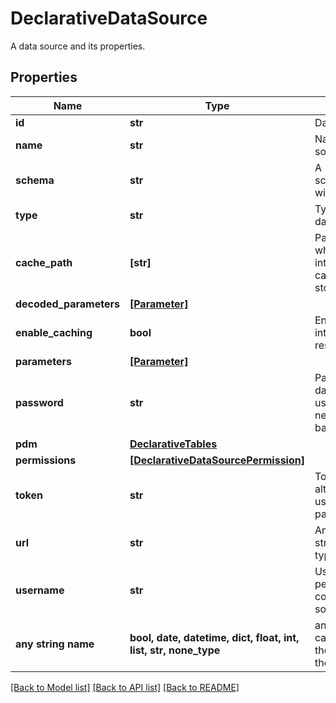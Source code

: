 # DeclarativeDataSource

A data source and its properties.

## Properties
Name | Type | Description | Notes
------------ | ------------- | ------------- | -------------
**id** | **str** | Data source ID. | 
**name** | **str** | Name of the data source. | 
**schema** | **str** | A scheme/database with the data. | 
**type** | **str** | Type of database. | 
**cache_path** | **[str]** | Path to schema, where intermediate caches are stored. | [optional] 
**decoded_parameters** | [**[Parameter]**](Parameter.md) |  | [optional] 
**enable_caching** | **bool** | Enable caching of intermediate results. | [optional] 
**parameters** | [**[Parameter]**](Parameter.md) |  | [optional] 
**password** | **str** | Password for the data-source user, property is never returned back. | [optional] 
**pdm** | [**DeclarativeTables**](DeclarativeTables.md) |  | [optional] 
**permissions** | [**[DeclarativeDataSourcePermission]**](DeclarativeDataSourcePermission.md) |  | [optional] 
**token** | **str** | Token as an alternative to username and password. | [optional] 
**url** | **str** | An connection string relevant to type of database. | [optional] 
**username** | **str** | User with permission connect the data source/database. | [optional] 
**any string name** | **bool, date, datetime, dict, float, int, list, str, none_type** | any string name can be used but the value must be the correct type | [optional]

[[Back to Model list]](../README.md#documentation-for-models) [[Back to API list]](../README.md#documentation-for-api-endpoints) [[Back to README]](../README.md)



